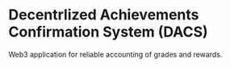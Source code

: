 # Decentrlized Achievements Confirmation System (DACS)

Web3 application for reliable accounting of grades and rewards.